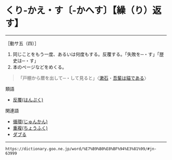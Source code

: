 # くり‐かえ・す〔‐かへす〕【繰（り）返す】
----------------------------

［動サ五（四）］

1.  同じことをもう一度、あるいは何度もする。反覆する。「失敗を─・す」「歴史は─・す」
2.  本のページなどをめくる。
>「戸棚から暦を出して─・して見ると」〈[漱石](https://dictionary.goo.ne.jp/word/person/%E5%A4%8F%E7%9B%AE%E6%BC%B1%E7%9F%B3/#jn-164327)・[吾輩は貓である](https://dictionary.goo.ne.jp/word/%E5%90%BE%E8%BC%A9%E3%81%AF%E7%8C%AB%E3%81%A7%E3%81%82%E3%82%8B/#jn-237694)〉
        

類語

-   [反覆(はんぷく)](https://dictionary.goo.ne.jp/word/%E5%8F%8D%E5%BE%A9/#jn-181994)

関連語

-   [循環(じゅんかん)](https://dictionary.goo.ne.jp/word/%E5%BE%AA%E7%92%B0/#jn-106599)
-   [重複(ちょうふく)](https://dictionary.goo.ne.jp/word/%E9%87%8D%E8%A4%87_%28%E3%81%A1%E3%82%87%E3%81%86%E3%81%B5%E3%81%8F%29/#jn-144803)
-   [ダブる](https://dictionary.goo.ne.jp/word/%E3%83%80%E3%83%96%E3%82%8B/#jn-138485)

---
`https://dictionary.goo.ne.jp/word/%E7%B9%B0%E8%BF%94%E3%81%99/#jn-63999`